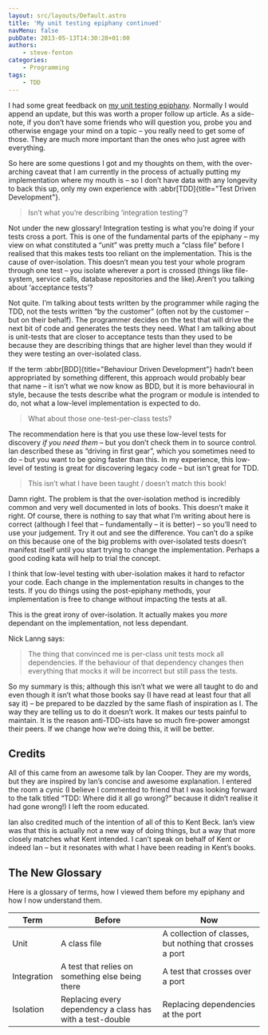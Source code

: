 ```yaml
---
layout: src/layouts/Default.astro
title: 'My unit testing epiphany continued'
navMenu: false
pubDate: 2013-05-13T14:30:28+01:00
authors:
    - steve-fenton
categories:
    - Programming
tags:
    - TDD
---
```


I had some great feedback on [my unit testing epiphany](/blog/2013/05/my-unit-testing-epiphany/). Normally I would append an update, but this was worth a proper follow up article. As a side-note, if you don’t have some friends who will question you, probe you and otherwise engage your mind on a topic – you really need to get some of those. They are much more important than the ones who just agree with everything.

So here are some questions I got and my thoughts on them, with the over-arching caveat that I am currently in the process of actually putting my implementation where my mouth is – so I don’t have data with any longevity to back this up, only my own experience with :abbr[TDD]{title="Test Driven Development"}.

> Isn’t what you’re describing ‘integration testing’?

Not under the new glossary! Integration testing is what you’re doing if your tests cross a port. This is one of the fundamental parts of the epiphany – my view on what constituted a “unit” was pretty much a “class file” before I realised that this makes tests too reliant on the implementation. This is the cause of over-isolation. This doesn’t mean you test your whole program through one test – you isolate wherever a port is crossed (things like file-system, service calls, database repositories and the like).Aren’t you talking about ‘acceptance tests’?

Not quite. I’m talking about tests written by the programmer while raging the TDD, not the tests written “by the customer” (often not by the customer – but on their behalf). The programmer decides on the test that will drive the next bit of code and generates the tests they need. What I am talking about is unit-tests that are closer to acceptance tests than they used to be because they are describing things that are higher level than they would if they were testing an over-isolated class.

If the term :abbr[BDD]{title="Behaviour Driven Development"} hadn’t been appropriated by something different, this approach would probably bear that name – it isn’t what we now know as BDD, but it is more behavioural in style, because the tests describe what the program or module is intended to do, not what a low-level implementation is expected to do.

> What about those one-test-per-class tests?

The recommendation here is that you use these low-level tests for discovery *if you need them* – but you don’t check them in to source control. Ian described these as “driving in first gear”, which you sometimes need to do – but you want to be going faster than this. In my experience, this low-level of testing is great for discovering legacy code – but isn’t great for TDD.

> This isn’t what I have been taught / doesn’t match this book!

Damn right. The problem is that the over-isolation method is incredibly common and very well documented in lots of books. This doesn’t make it right. Of course, there is nothing to say that what I’m writing about here is correct (although I feel that – fundamentally – it is better) – so you’ll need to use your judgement. Try it out and see the difference. You can’t do a spike on this because one of the big problems with over-isolated tests doesn’t manifest itself until you start trying to change the implementation. Perhaps a good coding kata will help to trial the concept.

I think that low-level testing with uber-isolation makes it hard to refactor your code. Each change in the implementation results in changes to the tests. If you do things using the post-epiphany methods, your implementation is free to change without impacting the tests at all.

This is the great irony of over-isolation. It actually makes you *more* dependant on the implementation, not less dependant.

Nick Lanng says:

> The thing that convinced me is per-class unit tests mock all dependencies. If the behaviour of that dependency changes then everything that mocks it will be incorrect but still pass the tests.

So my summary is this; although this isn’t what we were all taught to do and even though it isn’t what those books say (I have read at least four that all say it) – be prepared to be dazzled by the same flash of inspiration as I. The way they are telling us to do it doesn’t work. It makes our tests painful to maintain. It is the reason anti-TDD-ists have so much fire-power amongst their peers. If we change how we’re doing this, it will be better.

## Credits

All of this came from an awesome talk by Ian Cooper. They are my words, but they are inspired by Ian’s concise and awesome explanation. I entered the room a cynic (I believe I commented to friend that I was looking forward to the talk titled “TDD: Where did it all go wrong?” because it didn’t realise it had gone wrong!) I left the room educated.

Ian also credited much of the intention of all of this to Kent Beck. Ian’s view was that this is actually not a new way of doing things, but a way that more closely matches what Kent intended. I can’t speak on behalf of Kent or indeed Ian – but it resonates with what I have been reading in Kent’s books.

## The New Glossary

Here is a glossary of terms, how I viewed them before my epiphany and how I now understand them.

| Term        | Before                                                    | Now                                                      |
|-------------|-----------------------------------------------------------|----------------------------------------------------------|
| Unit        | A class file                                              | A collection of classes, but nothing that crosses a port |
| Integration | A test that relies on something else being there          | A test that crosses over a port                          |
| Isolation   | Replacing every dependency a class has with a test-double | Replacing dependencies at the port                       |
